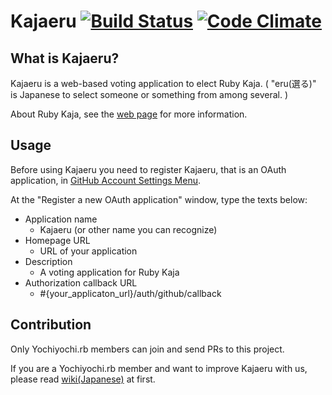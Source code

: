 # Kajaeru [![Build Status](https://travis-ci.org/yochiyochirb/kajaeru.svg?branch=master)](https://travis-ci.org/yochiyochirb/kajaeru) [![Code Climate](https://codeclimate.com/github/yochiyochirb/kajaeru/badges/gpa.svg)](https://codeclimate.com/github/yochiyochirb/kajaeru)

## What is Kajaeru?
Kajaeru is a web-based voting application to elect Ruby Kaja. ( "eru(選る)" is Japanese to select someone or something from among several. )

About Ruby Kaja, see the [web page](http://kaja.rubyist.net/) for more information.

## Usage

Before using Kajaeru you need to register Kajaeru, that is an OAuth application, in [GitHub Account Settings Menu](https://github.com/settings/developers).

At the "Register a new OAuth application" window, type the texts below:

- Application name
  - Kajaeru (or other name you can recognize)
- Homepage URL
  - URL of your application
- Description
  - A voting application for Ruby Kaja
- Authorization callback URL
  - #{your_applicaton_url}/auth/github/callback

## Contribution
Only Yochiyochi.rb members can join and send PRs to this project.

If you are a Yochiyochi.rb member and want to improve Kajaeru with us, please read [wiki(Japanese)](https://github.com/yochiyochirb/kajaeru/wiki) at first.
